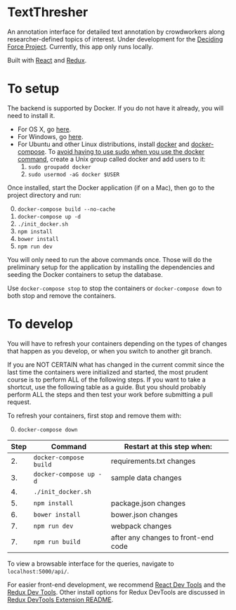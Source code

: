 # TextThresher

An annotation interface for detailed text annotation by crowdworkers along researcher-defined topics of interest. Under development for the
[Deciding Force Project](http://www.decidingforce.org/). Currently, this app only runs locally.

Built with [React](https://facebook.github.io/react/) and [Redux](https://github.com/reactjs/redux).

# To setup

The backend is supported by Docker. If you do not have it already, you will need to install it.
* For OS X, go [here](https://docs.docker.com/docker-for-mac/).
* For Windows, go [here](https://docs.docker.com/docker-for-windows/).
* For Ubuntu and other Linux distributions, install
[docker](https://docs.docker.com/engine/installation/linux/ubuntulinux/) and
[docker-compose](https://docs.docker.com/compose/install/).
  To [avoid having to use sudo when you use the docker command](https://docs.docker.com/engine/installation/linux/ubuntulinux/#/create-a-docker-group),
create a Unix group called docker and add users to it:
  1. `sudo groupadd docker`
  2. `sudo usermod -aG docker $USER`

Once installed, start the Docker application (if on a Mac), then go to the project directory and run:

0. `docker-compose build --no-cache`
1. `docker-compose up -d`
2. `./init_docker.sh`
3. `npm install`
4. `bower install`
5. `npm run dev`

You will only need to run the above commands once. Those will do the preliminary setup for the application by installing the dependencies and seeding the Docker containers to setup the database.

Use `docker-compose stop` to stop the containers or `docker-compose down` to both stop and remove the containers.


# To develop

You will have to refresh your containers depending on the types of changes that happen as you develop, or when you switch to another git branch.

If you are NOT CERTAIN what has changed in the current commit since the last
time the containers were initialized and started, the most prudent course
is to perform ALL of the following steps. If you want to take a shortcut,
use the following table as a guide. But you should probably perform ALL
the steps and then test your work before submitting a pull request.

To refresh your containers, first stop and remove them with:

0. `docker-compose down`

|Step |Command |Restart at this step when:|
|---|---|---|
|2.| `docker-compose build`| requirements.txt changes |
|3.| `docker-compose up -d`| sample data changes      |
|4.| `./init_docker.sh`    |                          |
|5.| `npm install`         | package.json changes     |
|6.| `bower install`       | bower.json changes       |
|7.| `npm run dev`         | webpack changes          |
|7.| `npm run build`       | after any changes to front-end code |

To view a browsable interface for the queries, navigate to `localhost:5000/api/`.

For easier front-end development, we recommend
[React Dev Tools](https://chrome.google.com/webstore/detail/react-developer-tools/fmkadmapgofadopljbjfkapdkoienihi)
and the
[Redux Dev Tools](https://chrome.google.com/webstore/detail/redux-devtools/lmhkpmbekcpmknklioeibfkpmmfibljd).
Other install options for Redux DevTools are discussed in
[Redux DevTools Extension README](https://github.com/zalmoxisus/redux-devtools-extension).
